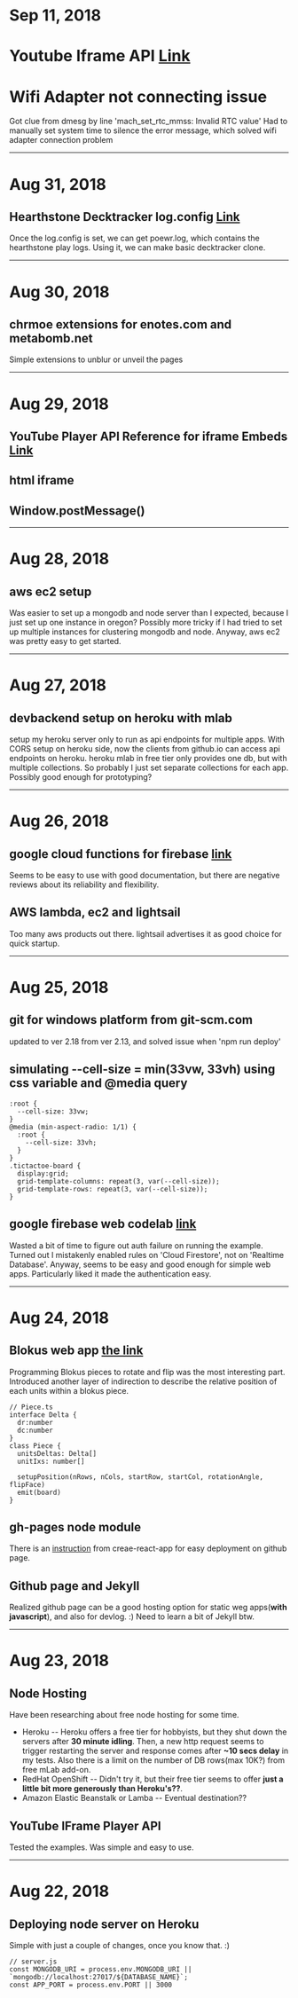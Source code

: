 # Sep 11, 2018

# Youtube Iframe API [Link](https://developers.google.com/youtube/iframe_api_reference)

# Wifi Adapter not connecting issue
Got clue from dmesg by line 'mach_set_rtc_mmss: Invalid RTC value'
Had to manually set system time to silence the error message, which solved wifi adapter connection problem

---

# Aug 31, 2018

## Hearthstone Decktracker log.config [Link](https://github.com/jleclanche/fireplace/wiki/How-to-enable-logging)
Once the log.config is set, we can get poewr.log, which contains the hearthstone play logs. Using it, we can make basic decktracker clone.

---

# Aug 30, 2018

## chrmoe extensions for enotes.com and metabomb.net
Simple extensions to unblur or unveil the pages

---

# Aug 29, 2018

## YouTube Player API Reference for iframe Embeds [Link](https://developers.google.com/youtube/iframe_api_reference)

## html iframe

## Window.postMessage()

---

# Aug 28, 2018

## aws ec2 setup
Was easier to set up a mongodb and node server than I expected, because I just set up one instance in oregon? Possibly more tricky if I had tried to set up multiple instances for clustering mongodb and node. Anyway, aws ec2 was pretty easy to get started.

---

# Aug 27, 2018

## devbackend setup on heroku with mlab
setup my heroku server only to run as api endpoints for multiple apps. With CORS setup on heroku side, now the clients from github.io can access api endpoints on heroku.
heroku mlab in free tier only provides one db, but with multiple collections. So probably I just set separate collections for each app. Possibly good enough for prototyping?

---

# Aug 26, 2018

## google cloud functions for firebase [link](https://codelabs.developers.google.com/codelabs/firebase-cloud-functions/#0)
Seems to be easy to use with good documentation, but there are negative reviews about its reliability and flexibility.

## AWS lambda, ec2 and lightsail
Too many aws products out there. lightsail advertises it as good choice for quick startup.

---

# Aug 25, 2018

## git for windows platform from git-scm.com
updated to ver 2.18 from ver 2.13, and solved issue when 'npm run deploy'

## simulating --cell-size = min(33vw, 33vh) using css variable and @media query
```
:root {
  --cell-size: 33vw;
}
@media (min-aspect-radio: 1/1) {
  :root {
    --cell-size: 33vh;
  }
}
.tictactoe-board {
  display:grid;
  grid-template-columns: repeat(3, var(--cell-size));
  grid-template-rows: repeat(3, var(--cell-size));
}
```

## google firebase web codelab [link](https://codelabs.developers.google.com/codelabs/firebase-web/#0)
Wasted a bit of time to figure out auth failure on running the example. Turned out I mistakenly enabled rules on 'Cloud Firestore', not on 'Realtime Database'. Anyway, seems to be easy and good enough for simple web apps. Particularly liked it made the authentication easy.

---

# Aug 24, 2018

## Blokus web app [the link](https://g30133.github.io/blokus)
Programming Blokus pieces to rotate and flip was the most interesting part. Introduced another layer of indirection to describe the relative position of each units within a blokus piece.
```
// Piece.ts
interface Delta {
  dr:number
  dc:number
}
class Piece {
  unitsDeltas: Delta[]
  unitIxs: number[]
  
  setupPosition(nRows, nCols, startRow, startCol, rotationAngle, flipFace)
  emit(board)
}
```

## gh-pages node module
There is an [instruction](https://github.com/facebook/create-react-app/blob/master/packages/react-scripts/template/README.md#deployment) from creae-react-app for easy deployment on github page.


## Github page and Jekyll
Realized github page can be a good hosting option for static weg apps(**with javascript**), and also for devlog. :) Need to learn a bit of Jekyll btw.

---

# Aug 23, 2018

## Node Hosting
Have been researching about free node hosting for some time.
- Heroku
-- Heroku offers a free tier for hobbyists, but they shut down the servers after **30 minute idling**. Then, a new http request seems to trigger restarting the server and response comes after **~10 secs delay** in my tests. Also there is a limit on the number of DB rows(max 10K?) from free mLab add-on.
- RedHat OpenShift
-- Didn't try it, but their free tier seems to offer **just a little bit more generously than Heroku's??**.
- Amazon Elastic Beanstalk or Lamba
-- Eventual destination??

## YouTube IFrame Player API
Tested the examples. Was simple and easy to use.

---

# Aug 22, 2018

## Deploying node server on Heroku
Simple with just a couple of changes, once you know that. :)
```
// server.js
const MONGODB_URI = process.env.MONGODB_URI || `mongodb://localhost:27017/${DATABASE_NAME}`;
const APP_PORT = process.env.PORT || 3000
```
